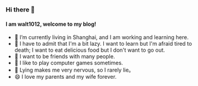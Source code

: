 ### Hi there 👋

#### I am walt1012, welcome to my blog!

- 🔭 I’m currently living in Shanghai, and I am working and learning here.
- 🌱 I have to admit that I'm a bit lazy. I want to learn but I'm afraid tired to death; I want to eat delicious food but I don't want to go out.
- 👯 I want to be friends with many people.
- 🤔 I like to play computer games sometimes.
- 💬 Lying makes me very nervous, so I rarely lie。
- 😄 I love my parents and my wife forever.
